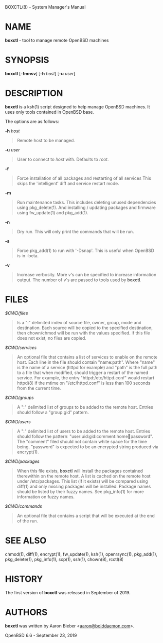 BOXCTL(8) - System Manager's Manual

# NAME

**boxctl** - tool to manage remote
OpenBSD
machines

# SYNOPSIS

**boxctl**
\[**-fmnsv**]
\[**-h**&nbsp;*host*]
\[**-u**&nbsp;*user*]

# DESCRIPTION

**boxctl**
is a
ksh(1)
script designed to help manage
OpenBSD
machines.
It uses only tools contained in
OpenBSD
base.

The options are as follows:

**-h** *host*

> Remote host to be managed.

**-u** *user*

> User to connect to
> *host*
> with.
> Defaults to
> *root*.

**-f**

> Force installation of all packages and restarting of all services
> This skips the 'intelligent' diff and service restart mode.

**-m**

> Run maintenance tasks.
> This includes deleting unused dependencies using
> pkg\_delete(1).
> And installing / updating packages and firmware using
> fw\_update(1)
> and
> pkg\_add(1).

**-n**

> Dry run.
> This will only print the commands that will be run.

**-s**

> Force
> pkg\_add(1)
> to run with '-Dsnap'.
> This is useful when
> OpenBSD
> is in -beta.

**-v**

> Increase verbosity.
> More v's can be specified to increase information output.
> The number of v's are passed to tools used by
> **boxctl**.

# FILES

*$CWD/files*

> Is a ":" delimited index of source file, owner, group, mode and destination.
> Each source will be copied to the specified destination, then chown/chmod will
> be run with the values specified.
> If this file does not exist, no files are copied.

*$CWD/services*

> An optional file that contains a list of services to enable on the remote
> host.
> Each line in the file should contain "name:path".
> Where "name" is the name of a service (httpd for example) and "path" is the
> full path to a file that when modified, should trigger a restart of the named
> service.
> For example, the entry "httpd:/etc/httpd.conf" would restart
> httpd(8)
> if the mtime on "/etc/httpd.conf" is less than 100 seconds from the current
> time.

*$CWD/groups*

> A ":" delimited list of groups to be added to the remote host.
> Entries should follow a "group:gid" pattern.

*$CWD/users*

> A ":" delimited list of users to be added to the remote host.
> Entries should follow the pattern: "user:uid:gid:comment:home:shell:password".
> The "comment" filed should not contain white space for the time being.
> "password" is expected to be an encrypted string produced via
> encrypt(1).

*$CWD/packages*

> When this file exists,
> **boxctl**
> will install the packages contained therewithin on the remote host.
> A list is cached on the remote host under /etc/packages.
> This list (if it exists) will be compared using
> diff(1)
> and only missing packages will be installed.
> Package names should be listed by their fuzzy names.
> See
> pkg\_info(1)
> for more information on fuzzy names.

*$CWD/commands*

> An optional file that contains a script that will be executed at the end of
> the run.

# SEE ALSO

chmod(1),
diff(1),
encrypt(1),
fw\_update(1),
ksh(1),
openrsync(1),
pkg\_add(1),
pkg\_delete(1),
pkg\_info(1),
scp(1),
ssh(1),
chown(8),
rcctl(8)

# HISTORY

The first version of
**boxctl**
was released in September of 2019.

# AUTHORS

**boxctl**
was written by
Aaron Bieber &lt;[aaron@bolddaemon.com](mailto:aaron@bolddaemon.com)&gt;.

OpenBSD 6.6 - September 23, 2019
